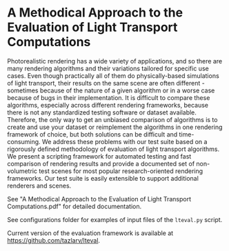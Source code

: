 # A Methodical Approach to the Evaluation of Light Transport Computations
Photorealistic rendering has a wide variety of applications, and so there are many rendering algorithms and their variations tailored for specific use cases. Even though practically all of them do physically-based simulations of light transport, their results on the same scene are often different - sometimes because of the nature of a given algorithm or in a worse case because of bugs in their implementation. It is difficult to compare these algorithms, especially across different rendering frameworks, because there is not any standardized testing software or dataset available. Therefore, the only way to get an unbiased comparison of algorithms is to create and use your dataset or reimplement the algorithms in one rendering framework of choice, but both solutions can be difficult and time-consuming. We address these problems with our test suite based on a rigorously defined methodology of evaluation of light transport algorithms. We present a scripting framework for automated testing and fast comparison of rendering results and provide a documented set of non-volumetric test scenes for most popular research-oriented rendering frameworks. Our test suite is easily extensible to support additional renderers and scenes.

See "A Methodical Approach to the Evaluation of Light Transport Computations.pdf" for detailed documentation.

See configurations folder for examples of input files of the `lteval.py` script.

Current version of the evaluation framework is available at https://github.com/tazlarv/lteval.
